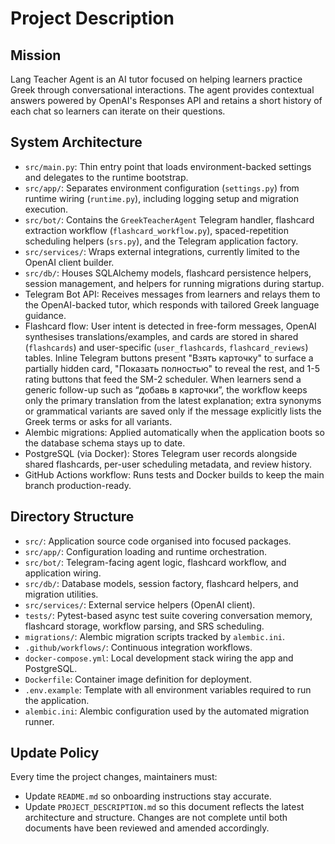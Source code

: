 # Project Description

## Mission
Lang Teacher Agent is an AI tutor focused on helping learners practice Greek through conversational interactions. The agent provides contextual answers powered by OpenAI's Responses API and retains a short history of each chat so learners can iterate on their questions.

## System Architecture
- `src/main.py`: Thin entry point that loads environment-backed settings and delegates to the runtime bootstrap.
- `src/app/`: Separates environment configuration (`settings.py`) from runtime wiring (`runtime.py`), including logging setup and migration execution.
- `src/bot/`: Contains the `GreekTeacherAgent` Telegram handler, flashcard extraction workflow (`flashcard_workflow.py`), spaced-repetition scheduling helpers (`srs.py`), and the Telegram application factory.
- `src/services/`: Wraps external integrations, currently limited to the OpenAI client builder.
- `src/db/`: Houses SQLAlchemy models, flashcard persistence helpers, session management, and helpers for running migrations during startup.
- Telegram Bot API: Receives messages from learners and relays them to the OpenAI-backed tutor, which responds with tailored Greek language guidance.
- Flashcard flow: User intent is detected in free-form messages, OpenAI synthesises translations/examples, and cards are stored in shared (`flashcards`) and user-specific (`user_flashcards`, `flashcard_reviews`) tables. Inline Telegram buttons present "Взять карточку" to surface a partially hidden card, "Показать полностью" to reveal the rest, and 1-5 rating buttons that feed the SM-2 scheduler. When learners send a generic follow-up such as “добавь в карточки”, the workflow keeps only the primary translation from the latest explanation; extra synonyms or grammatical variants are saved only if the message explicitly lists the Greek terms or asks for all variants.
- Alembic migrations: Applied automatically when the application boots so the database schema stays up to date.
- PostgreSQL (via Docker): Stores Telegram user records alongside shared flashcards, per-user scheduling metadata, and review history.
- GitHub Actions workflow: Runs tests and Docker builds to keep the main branch production-ready.

## Directory Structure
- `src/`: Application source code organised into focused packages.
- `src/app/`: Configuration loading and runtime orchestration.
- `src/bot/`: Telegram-facing agent logic, flashcard workflow, and application wiring.
- `src/db/`: Database models, session factory, flashcard helpers, and migration utilities.
- `src/services/`: External service helpers (OpenAI client).
- `tests/`: Pytest-based async test suite covering conversation memory, flashcard storage, workflow parsing, and SRS scheduling.
- `migrations/`: Alembic migration scripts tracked by `alembic.ini`.
- `.github/workflows/`: Continuous integration workflows.
- `docker-compose.yml`: Local development stack wiring the app and PostgreSQL.
- `Dockerfile`: Container image definition for deployment.
- `.env.example`: Template with all environment variables required to run the application.
- `alembic.ini`: Alembic configuration used by the automated migration runner.

## Update Policy
Every time the project changes, maintainers must:
- Update `README.md` so onboarding instructions stay accurate.
- Update `PROJECT_DESCRIPTION.md` so this document reflects the latest architecture and structure.
Changes are not complete until both documents have been reviewed and amended accordingly.
